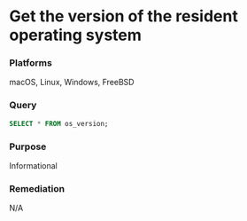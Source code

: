 # Get the version of the resident operating system

### Platforms
macOS, Linux, Windows, FreeBSD

### Query
```sql
SELECT * FROM os_version;
```

### Purpose

Informational

### Remediation

N/A